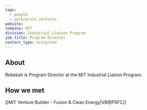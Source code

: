 ```yaml
---
tags:
  - people
  - work/proto_ventures
website: 
company: MIT
division: Industrial Liaison Program
job title: Program Director
contact_type: ecosystem
---
```

## About
Rebekah is Program Director at the MIT Industrial Liaison Program.

## How we met
[[MIT Venture Builder - Fusion & Clean Energy|VB@PSFC]]
